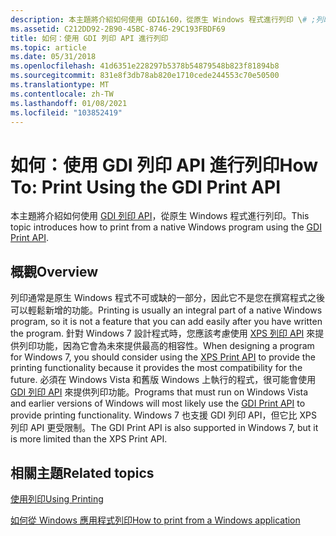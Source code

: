 ```yaml
---
description: 本主題將介紹如何使用 GDI&160，從原生 Windows 程式進行列印 \# ;列印&\# 160;Api。
ms.assetid: C212DD92-2B90-45BC-8746-29C193FBDF69
title: 如何：使用 GDI 列印 API 進行列印
ms.topic: article
ms.date: 05/31/2018
ms.openlocfilehash: 41d6351e228297b5378b54879548b823f81894b8
ms.sourcegitcommit: 831e8f3db78ab820e1710cede244553c70e50500
ms.translationtype: MT
ms.contentlocale: zh-TW
ms.lasthandoff: 01/08/2021
ms.locfileid: "103852419"
---
```

# <a name="how-to-print-using-the-gdi-print-api"></a><span data-ttu-id="9ca93-103">如何：使用 GDI 列印 API 進行列印</span><span class="sxs-lookup"><span data-stu-id="9ca93-103">How To: Print Using the GDI Print API</span></span>

<span data-ttu-id="9ca93-104">本主題將介紹如何使用 [GDI 列印 API](gdi-printing.md)，從原生 Windows 程式進行列印。</span><span class="sxs-lookup"><span data-stu-id="9ca93-104">This topic introduces how to print from a native Windows program using the [GDI Print API](gdi-printing.md).</span></span>

## <a name="overview"></a><span data-ttu-id="9ca93-105">概觀</span><span class="sxs-lookup"><span data-stu-id="9ca93-105">Overview</span></span>

<span data-ttu-id="9ca93-106">列印通常是原生 Windows 程式不可或缺的一部分，因此它不是您在撰寫程式之後可以輕鬆新增的功能。</span><span class="sxs-lookup"><span data-stu-id="9ca93-106">Printing is usually an integral part of a native Windows program, so it is not a feature that you can add easily after you have written the program.</span></span> <span data-ttu-id="9ca93-107">針對 Windows 7 設計程式時，您應該考慮使用 [XPS 列印 API](xps-printing.md) 來提供列印功能，因為它會為未來提供最高的相容性。</span><span class="sxs-lookup"><span data-stu-id="9ca93-107">When designing a program for Windows 7, you should consider using the [XPS Print API](xps-printing.md) to provide the printing functionality because it provides the most compatibility for the future.</span></span> <span data-ttu-id="9ca93-108">必須在 Windows Vista 和舊版 Windows 上執行的程式，很可能會使用 [GDI 列印 API](gdi-printing.md) 來提供列印功能。</span><span class="sxs-lookup"><span data-stu-id="9ca93-108">Programs that must run on Windows Vista and earlier versions of Windows will most likely use the [GDI Print API](gdi-printing.md) to provide printing functionality.</span></span> <span data-ttu-id="9ca93-109">Windows 7 也支援 GDI 列印 API，但它比 XPS 列印 API 更受限制。</span><span class="sxs-lookup"><span data-stu-id="9ca93-109">The GDI Print API is also supported in Windows 7, but it is more limited than the XPS Print API.</span></span>

## <a name="related-topics"></a><span data-ttu-id="9ca93-110">相關主題</span><span class="sxs-lookup"><span data-stu-id="9ca93-110">Related topics</span></span>

<dl> <dt>

[<span data-ttu-id="9ca93-111">使用列印</span><span class="sxs-lookup"><span data-stu-id="9ca93-111">Using Printing</span></span>](using-printing.md)
</dt> <dt>

[<span data-ttu-id="9ca93-112">如何從 Windows 應用程式列印</span><span class="sxs-lookup"><span data-stu-id="9ca93-112">How to print from a Windows application</span></span>](how-to--print-from-a-windows-application.md)
</dt> </dl>

 

 



